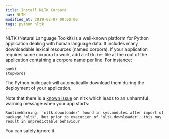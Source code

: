 ```yaml
---
title: Install NLTK Corpora
nav: NLTK
modified_at: 2019-02-07 00:00:00
tags: python nltk
---
```


NLTK (Natural Language Toolkit) is a well-known platform for Python application dealing with human
language data. It includes many downloadable lexical resources (named corpora). If your
application requires some corpora to work, add a `nltk.txt` file at the root of the
application containing a corpora name per line. For instance:

```text
punkt
stopwords
```

The Python buildpack will automatically download them during the deployment of your
application.

Note that there is a [known issue](https://github.com/nltk/nltk/issues/2162) on nltk which leads to
an unharmful warning message when your app starts:

```text
RuntimeWarning: 'nltk.downloader' found in sys.modules after import of package 'nltk', but prior to execution of 'nltk.downloader'; this may result in unpredictable behaviour
```

You can safely ignore it.
